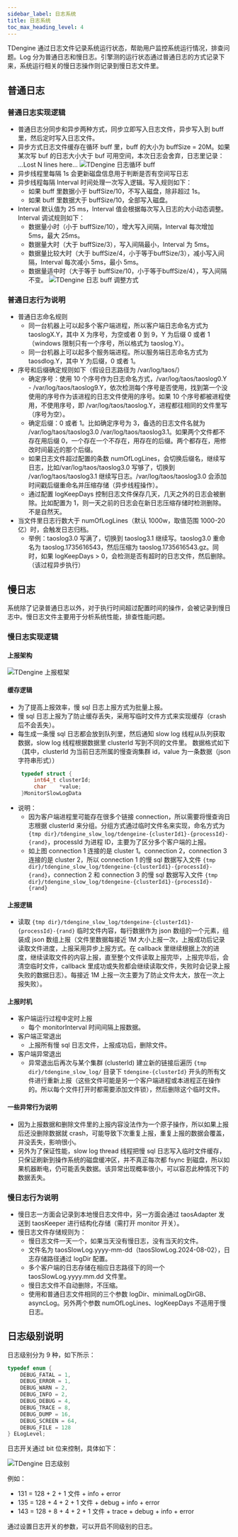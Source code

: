 ```yaml
---
sidebar_label: 日志系统
title: 日志系统
toc_max_heading_level: 4
---
```


TDengine 通过日志文件记录系统运行状态，帮助用户监控系统运行情况，排查问题。Log 分为普通日志和慢日志。引擎测的运行状态通过普通日志的方式记录下来，系统运行相关的慢日志操作则记录到慢日志文件里。

## 普通日志

### 普通日志实现逻辑

- 普通日志分同步和异步两种方式，同步立即写入日志文件，异步写入到 buff 里，然后定时写入日志文件。
- 异步方式日志文件缓存在循环 buff 里，buff 的大小为 buffSize = 20M。如果某次写 buf 的日志大小大于 buf 可用空间，本次日志会舍弃，日志里记录： ...Lost N lines here...
![TDengine 日志循环 buff](./normal_log1.png)
- 异步线程里每隔 1s 会更新磁盘信息用于判断是否有空间写日志
- 异步线程每隔 Interval 时间处理一次写入逻辑。写入规则如下：
   - 如果 buff 里数据小于 buffSize/10，不写入磁盘，除非超过 1s。
   - 如果 buff 里数据大于 buffSize/10，全部写入磁盘。
- Interval 默认值为 25 ms，Interval 值会根据每次写入日志的大小动态调整。Interval 调试规则如下：
   - 数据量小时（小于 buffSize/10），增大写入间隔，Interval 每次增加 5ms，最大 25ms。
   - 数据量大时（大于 buffSize/3），写入间隔最小，Interval 为 5ms。
   - 数据量比较大时（大于 buffSize/4，小于等于buffSize/3），减小写入间隔，Interval 每次减小 5ms，最小 5ms。
   - 数据量适中时（大于等于 buffSize/10，小于等于buffSize/4），写入间隔不变。
![TDengine 日志 buff 调整方式](./normal_log2.png)

### 普通日志行为说明   
- 普通日志命名规则
   - 同一台机器上可以起多个客户端进程，所以客户端日志命名方式为 taoslogX.Y，其中 X 为序号，为空或者 0 到 9，Y 为后缀 0 或者 1（windows 限制只有一个序号，所以格式为 taoslog.Y）。
   - 同一台机器上可以起多个服务端进程。所以服务端日志命名方式为 taosdlog.Y，其中 Y 为后缀，0 或者 1。
- 序号和后缀确定规则如下（假设日志路径为 /var/log/taos/）
   - 确定序号：使用 10 个序号作为日志命名方式，/var/log/taos/taoslog0.Y  -  /var/log/taos/taoslog9.Y，依次检测每个序号是否使用，找到第一个没使用的序号作为该进程的日志文件使用的序号。如果 10 个序号都被进程使用，不使用序号，即 /var/log/taos/taoslog.Y，进程都往相同的文件里写（序号为空）。
   - 确定后缀：0 或者 1。比如确定序号为 3，备选的日志文件名就为 /var/log/taos/taoslog3.0 /var/log/taos/taoslog3.1。如果两个文件都不存在用后缀 0，一个存在一个不存在，用存在的后缀。两个都存在，用修改时间最近的那个后缀。
   - 如果日志文件超过配置的条数 numOfLogLines，会切换后缀名，继续写日志，比如/var/log/taos/taoslog3.0 写够了，切换到 /var/log/taos/taoslog3.1 继续写日志。/var/log/taos/taoslog3.0  会添加时间戳后缀重命名并压缩存储（异步线程操作）。
   - 通过配置 logKeepDays 控制日志文件保存几天，几天之外的日志会被删除。比如配置为 1，则一天之前的日志会在新日志压缩存储时检测删除。不是自然天。
- 当文件里日志行数大于 numOfLogLines（默认 1000w，取值范围 1000-20 亿）时，会触发日志归档。
   - 举例：taoslog3.0 写满了，切换到 taoslog3.1 继续写。taoslog3.0 重命名为 taoslog.1735616543，然后压缩为 taoslog.1735616543.gz。同时，如果 logKeepDays > 0，会检测是否有超时的日志文件，然后删除。（该过程异步执行）

## 慢日志

系统除了记录普通日志以外，对于执行时间超过配置时间的操作，会被记录到慢日志中。慢日志文件主要用于分析系统性能，排查性能问题。
###  慢日志实现逻辑
#### 上报架构
![TDengine 上报框架](./slow_log1.png)
#### 缓存逻辑
- 为了提高上报效率，慢 sql 日志上报方式为批量上报。
- 慢 sql 日志上报为了防止缓存丢失，采用写临时文件方式来实现缓存（crash 后不会丢失）。
- 每生成一条慢 sql 日志都会放到队列里，然后通知 slow log 线程从队列获取数据，slow log 线程根据数据里 clusterId 写到不同的文件里。
   数据格式如下（其中，clusterId 为当前日志所属的慢查询集群 id，value 为一条数据（json 字符串形式））
   ```c
    typedef struct {
        int64_t clusterId;
        char    *value;
    }MonitorSlowLogData
   ```
- 说明：
   - 因为客户端进程里可能存在很多个链接 connection，所以需要将慢查询日志根据 clusterId 来分组。分组方式通过临时文件名来实现，命名方式为 ```{tmp dir}/tdengine_slow_log/tdengeine-{clusterId1}-{processId}-{rand}```，processId 为进程 ID，主要为了区分多个客户端的上报。
   - 如上图 connection 1 连接的是 cluster 1。connection 2，connection 3 连接的是 cluster 2，所以 connection 1 的慢 sql 数据写入文件 ```{tmp dir}/tdengine_slow_log/tdengeine-{clusterId1}-{processId}-{rand}```，connection 2 和 connection 3 的慢 sql 数据写入文件 ```{tmp dir}/tdengine_slow_log/tdengeine-{clusterId1}-{processId}-{rand}```
#### 上报逻辑
- 读取 ```{tmp dir}/tdengine_slow_log/tdengeine-{clusterId1}-{processId}-{rand}``` 临时文件内容，每行数据作为 json 数组的一个元素，组装成 json 数组上报（文件里数据每接近 1M 大小上报一次，上报成功后记录读取文件进度，上报采用异步上报方式。在 callback 里继续根据上次的进度，继续读取文件的内容上报，直至整个文件读取上报完毕，上报完毕后，会清空临时文件，callback 里成功或失败都会继续读取文件，失败时会记录上报失败的数据日志）。每接近 1M 上报一次主要为了防止文件太大，放在一次上报失败）。
#### 上报时机
- 客户端运行过程中定时上报
   - 每个 monitorInterval 时间间隔上报数据。
- 客户端正常退出
   - 上报所有慢 sql 日志文件，上报成功后，删除文件。
- 客户端异常退出
   - 异常退出后再次与某个集群 (clusterId) 建立新的链接后遍历  ```{tmp dir}/tdengine_slow_log/``` 目录下 ```tdengine-{clusterId}``` 开头的所有文件进行重新上报（这些文件可能是另一个客户端进程或本进程正在操作的。所以每个文件打开时都需要添加文件锁），然后删除这个临时文件。
#### 一些异常行为说明
- 因为上报数据和删除文件里的上报内容没法作为一个原子操作，所以如果上报后还没删除数据就 crash，可能导致下次重复上报，重复上报的数据会覆盖，并没丢失，影响很小。
- 另外为了保证性能，slow log thread 线程把慢 sql 日志写入临时文件缓存，只保证刷新到操作系统的磁盘缓冲区，并不真正每次都 fsync 到磁盘，所以如果机器断电，仍可能丢失数据。该异常出现概率很小，可以容忍此种情况下的数据丢失。
###  慢日志行为说明
- 慢日志一方面会记录到本地慢日志文件中，另一方面会通过 taosAdapter 发送到 taosKeeper 进行结构化存储（需打开 monitor 开关）。
- 慢日志文件存储规则为：
   - 慢日志文件一天一个，如果当天没有慢日志，没有当天的文件。
   - 文件名为 taosSlowLog.yyyy-mm-dd（taosSlowLog.2024-08-02），日志存储路径通过 logDir 配置。
   - 多个客户端的日志存储在相应日志路径下的同一个 taosSlowLog.yyyy.mm.dd 文件里。
   - 慢日志文件不自动删除，不压缩。
   - 使用和普通日志文件相同的三个参数 logDir、minimalLogDirGB、asyncLog。另外两个参数 numOfLogLines、logKeepDays 不适用于慢日志。

## 日志级别说明

日志级别分为 9 种，如下所示：

```c
typedef enum {
    DEBUG_FATAL = 1,
    DEBUG_ERROR = 1,
    DEBUG_WARN = 2,
    DEBUG_INFO = 2,
    DEBUG_DEBUG = 4,
    DEBUG_TRACE = 8,
    DEBUG_DUMP = 16,
    DEBUG_SCREEN = 64,
    DEBUG_FILE = 128
} ELogLevel;
```

日志开关通过 bit 位来控制，具体如下：

  ![TDengine 日志级别](./slow_log2.png)

例如：
- 131 = 128 + 2 + 1                      文件 + info + error
- 135 = 128 + 4 + 2 + 1                  文件 + debug + info + error
- 143 = 128 + 8 + 4 + 2 + 1              文件 + trace + debug + info + error

通过设置日志开关的参数，可以开启不同级别的日志。
